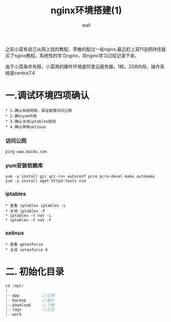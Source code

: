 ﻿---
layout: post
title: nginx环境搭建(1)   #标题
tagline: 系统学习nginx笔记
category: nginx      #分类
author: wali    #作者
tag: nginx     #标签
ghurl:        #github url
ghurl_zip:    #github zip下载
comments: true

post_nav: false
---

之前小菜有自己从网上找的教程，零散的配过一些nginx,最近赶上双11没把持住就买了nginx教程。系统性的学习nginx，将nginx学习过程记录下来。

由于小菜条件有限，小菜用的硬件环境是阿里云服务器，1核，2GB内存。操作系统是centos7.4

# 一.调试环境四项确认 

	* 1.确认系统网络，保证能够访问公网
	* 2.确认yum可用
	* 3.确认关闭iptables规则 
	* 4.确认停用selinux

### 访问公网

	ping www.baidu.com

### yum安装依赖库

	yum -y install gcc gcc-c++ autoconf pcre pcre-devel make automake
	yum -y install wget httpd-tools vim
	
### iptables

	* 查看 iptables iptables -L
	* 关闭 iptables -F
	* iptables -t nat -L
	* iptables -t nat -F

### selinux
	* 查看 getenforce
	* 关闭 setenforce 0
	
# 二. 初始化目录

```javascript
cd /opt/
|
|--app   		//应用
|--backup 		//备份
|--download 	//下载
|--logs			//日志
|--work			
```	
	
	
	
	
	
	
	
	
	
	
	
	
	
	
	
	
	
	
	
	
	
	
	
	
	
	
	
	
	
	
	
	
	
	
	
	
	
	
	
	